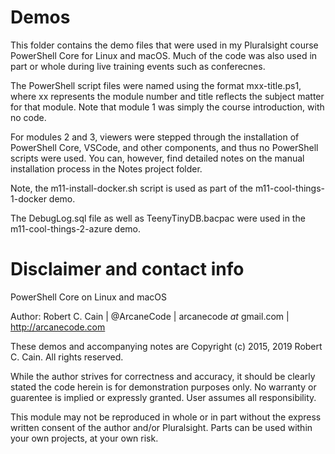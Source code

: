 # Demos
This folder contains the demo files that were used in my Pluralsight course PowerShell Core for Linux and macOS. Much of the code was also used in part or whole during live training events such as conferecnes.

The PowerShell script files were named using the format mxx-title.ps1, where xx represents the module number and title reflects the subject matter for that module. Note that module 1 was simply the course introduction, with no code. 

For modules 2 and 3, viewers were stepped through the installation of PowerShell Core, VSCode, and other components, and thus no PowerShell scripts were used. You can, however, find detailed notes on the manual installation process in the Notes project folder. 

Note, the m11-install-docker.sh script is used as part of the m11-cool-things-1-docker demo.

The DebugLog.sql file as well as TeenyTinyDB.bacpac were used in the m11-cool-things-2-azure demo.

# Disclaimer and contact info
PowerShell Core on Linux and macOS
  
Author: Robert C. Cain | @ArcaneCode | arcanecode _at_ gmail.com | http://arcanecode.com
 
These demos and accompanying notes are Copyright (c) 2015, 2019 Robert C. Cain. All rights reserved.

While the author strives for correctness and accuracy, it should be clearly stated the code herein is for demonstration purposes only. No warranty or guarentee is implied or expressly granted. User assumes all responsibility.

This module may not be reproduced in whole or in part without the express written consent of the author and/or Pluralsight. Parts can be used within your own projects, at your own risk.